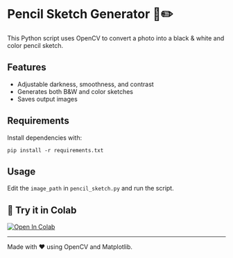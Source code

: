 # Pencil Sketch Generator 🎨✏️

This Python script uses OpenCV to convert a photo into a black & white and color pencil sketch.

## Features
- Adjustable darkness, smoothness, and contrast
- Generates both B&W and color sketches
- Saves output images

## Requirements
Install dependencies with:
```
pip install -r requirements.txt
```

## Usage
Edit the `image_path` in `pencil_sketch.py` and run the script.


## 🔗 Try it in Colab

[![Open In Colab](https://colab.research.google.com/assets/colab-badge.svg)](https://colab.research.google.com/github/nagasai2004/pencil-sketch-generator/blob/main/Pencil_Sketch_Generator_Colab.ipynb)

---

Made with ❤️ using OpenCV and Matplotlib.
